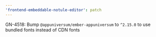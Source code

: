 ```yaml
---
'frontend-embeddable-notule-editor': patch
---
```


GN-4518: Bump `@appuniversum/ember-appuniversum` to `^2.15.0` to use bundled fonts instead of CDN fonts
